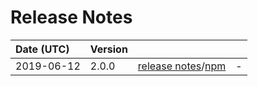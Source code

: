 # Release Notes

| Date (UTC) | Version |  |  |
| :-- | :-- | :--: | :-- |
| 2019-06-12 | 2.0.0 | [release notes](v2.0.0/README.md)/[npm](https://www.npmjs.com/package/@dagonmetric/ng-config/v/2.0.0) | - |
